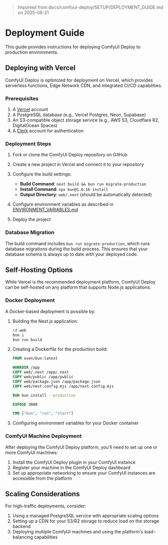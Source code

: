 > Imported from docs/comfyui-deploy/SETUP/DEPLOYMENT_GUIDE.md on 2025-08-21

# Deployment Guide

This guide provides instructions for deploying ComfyUI Deploy to production environments.

## Deploying with Vercel

ComfyUI Deploy is optimized for deployment on Vercel, which provides serverless functions, Edge Network CDN, and integrated CI/CD capabilities.

### Prerequisites

1. A [Vercel](https://vercel.com/) account
2. A PostgreSQL database (e.g., Vercel Postgres, Neon, Supabase)
3. An S3-compatible object storage service (e.g., AWS S3, Cloudflare R2, DigitalOcean Spaces)
4. A [Clerk](https://clerk.dev/) account for authentication

### Deployment Steps

1. Fork or clone the ComfyUI Deploy repository on GitHub

2. Create a new project in Vercel and connect it to your repository

3. Configure the build settings:
   - **Build Command**: `next build && bun run migrate-production`
   - **Install Command**: `npx bun@1.0.16 install`
   - **Output Directory**: `web/.next` (should be automatically detected)

4. Configure environment variables as described in [ENVIRONMENT_VARIABLES.md](./ENVIRONMENT_VARIABLES.md)

5. Deploy the project

### Database Migration

The build command includes `bun run migrate-production`, which runs database migrations during the build process. This ensures that your database schema is always up to date with your deployed code.

## Self-Hosting Options

While Vercel is the recommended deployment platform, ComfyUI Deploy can be self-hosted on any platform that supports Node.js applications.

### Docker Deployment

A Docker-based deployment is possible by:

1. Building the Next.js application:
   ```bash
   cd web
   bun i
   bun run build
   ```

2. Creating a Dockerfile for the production build:
   ```dockerfile
   FROM oven/bun:latest
   
   WORKDIR /app
   COPY web/.next /app/.next
   COPY web/public /app/public
   COPY web/package.json /app/package.json
   COPY web/next.config.mjs /app/next.config.mjs
   
   RUN bun install --production
   
   EXPOSE 3000
   
   CMD ["bun", "run", "start"]
   ```

3. Configuring environment variables for your Docker container

### ComfyUI Machine Deployment

After deploying the ComfyUI Deploy platform, you'll need to set up one or more ComfyUI machines:

1. Install the ComfyUI Deploy plugin in your ComfyUI instance
2. Register your machine in the ComfyUI Deploy dashboard
3. Set up appropriate networking to ensure your ComfyUI instances are accessible from the platform

## Scaling Considerations

For high-traffic deployments, consider:

1. Using a managed PostgreSQL service with appropriate scaling options
2. Setting up a CDN for your S3/R2 storage to reduce load on the storage backend
3. Deploying multiple ComfyUI machines and using the platform's load-balancing capabilities 